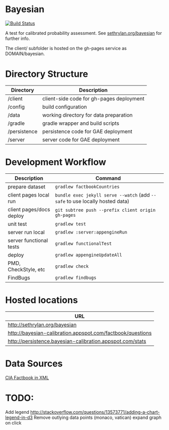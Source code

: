Bayesian
========

[![Build Status](https://travis-ci.org/sethrylan/bayesian.svg?branch=master)](https://travis-ci.org/sethrylan/bayesian)


A test for calibrated probability assessment. See [sethrylan.org/bayesian](http://sethrylan.org/bayesian) for further info.

The client/ subfolder is hosted on the gh-pages service as DOMAIN/bayesian.

Directory Structure
=========

| Directory    | Description                              |
| ------------ |------------------------------------------|
| /client      | client-side code for gh-pages deployment |
| /config      | build configuration                      |
| /data        | working directory for data preparation   |
| /gradle      | gradle wrapper and build scripts         |
| /persistence | persistence code for GAE deployment      |
| /server      | server code for GAE deployment           |


Development Workflow
=========

| Description               | Command                         |
| ------------------------- |---------------------------------|
| prepare dataset           | ```gradlew factbookCountries``` |
| client pages local run    | ```bundle exec jekyll serve --watch``` (add ```--safe``` to use locally hosted data) |
| client pages/docs deploy  | ```git subtree push --prefix client origin gh-pages```    |
| unit test                 | ```gradlew test```              |
| server run local          | ```gradlew :server:appengineRun``` |
| server functional tests   | ```gradlew functionalTest```    |
| deploy                    | ```gradlew appengineUpdateAll```         |
| PMD, CheckStyle, etc      | ```gradlew check```             |
| FindBugs                  | ```gradlew findbugs```          |

Hosted locations
=========
| URL                                                        |
| -----------------------------------------------------------|
| http://sethrylan.org/bayesian                              |
| http://bayesian-calibration.appspot.com/factbook/questions |
| http://persistence.bayesian-calibration.appspot.com/stats  |

Data Sources
=========
[CIA Factbook in XML](http://jmatchparser.sourceforge.net/factbook/)

TODO:
=========
Add legend
    http://stackoverflow.com/questions/13573771/adding-a-chart-legend-in-d3
Remove outlying data points (monaco, vatican)
expand graph on click

